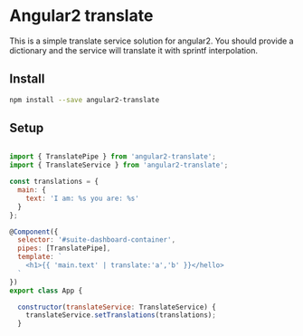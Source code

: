 # Angular2 translate

This is a simple translate service solution for angular2. You should provide a dictionary and the service will translate it with sprintf interpolation.

Install
---------

```bash
npm install --save angular2-translate
```
Setup
---------

```javascript

import { TranslatePipe } from 'angular2-translate';
import { TranslateService } from 'angular2-translate';

const translations = {
  main: {
    text: 'I am: %s you are: %s'
  }
};

@Component({
  selector: '#suite-dashboard-container',
  pipes: [TranslatePipe],
  template: `
    <h1>{{ 'main.text' | translate:'a','b' }}</hello>
  `
})
export class App {

  constructor(translateService: TranslateService) {
    translateService.setTranslations(translations);
  }


